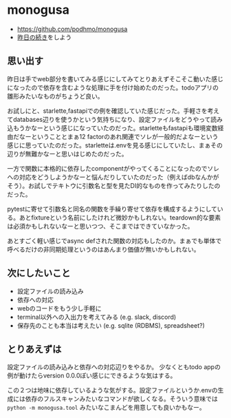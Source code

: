 # monogusa

- https://github.com/podhmo/monogusa
- [昨日の続き](../../20191214/example_monogusa/readme.md)をしよう

## 思い出す

昨日は手でweb部分を書いてみる感じにしてみてとりあえずそこそこ動いた感じになったので依存を含むような処理に手を付け始めたのだった。todoアプリの雛形みたいなものがちょうど良い。

お試しにと、starlette,fastapiでの例を確認していた感じだった。手軽さを考えてdatabases辺りを使うかという気持ちになり、設定ファイルをどうやって読み込もうかなーという感じになっていたのだった。starletteもfastapiも環境変数経由だなーということとまぁ12 factorのあれ関連でソレが一般的だよなーという感じに思っていたのだった。starletteは.envを見る感じにしていたし、まぁその辺りが無難かなーと思いはじめたのだった。

一方で関数に本格的に依存したcomponentがやってくることになったのでソレへの対応をどうしようかなーと悩んだりしていたのだった（例えばdbなんかがそう）。お試しでテキトウに引数名と型を見たDI的なものを作ってみたりしたのだった。

pytestに寄せて引数名と同名の関数を手繰り寄せて依存を構成するようにしている。あとfixtureという名前にしたけれど微妙かもしれない。teardown的な要素は必須かもしれないなーと思いつつ、そこまではできていなかった。

あとすごく軽い感じでasync defされた関数の対応もしたのか。まぁでも単体で呼べるだけの非同期処理というのはあんまり価値が無いかもしれない。

## 次にしたいこと

- 設定ファイルの読み込み
- 依存への対応
- webのコードをもう少し手軽に
- terminal以外への入出力を考えてみる (e.g. slack, discord)
- 保存先のことも本当は考えたい (e.g. sqlite (RDBMS), spreadsheet?)

## とりあえずは

設定ファイルの読み込みと依存への対応辺りをやるか。
少なくともtodo appの例が動けたらversion 0.0.0ぽい感じにできるような気はする。

この２つは地味に依存しているような気がする。設定ファイルというか.envの生成には依存のフルスキャンみたいなコマンドが欲しくなる。そういう意味では `python -m monogusa.tool` みたいなこまんどを用意しても良いかもなー。

